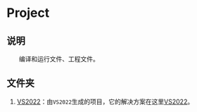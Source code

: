 # Project

## 说明

&emsp;&emsp;编译和运行文件、工程文件。

## 文件夹

1.  [VS2022](./VS2022/)：由`VS2022`生成的项目，它的解决方案在这里[VS2022](../../../VSSolution/VS2022/)。

